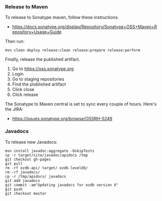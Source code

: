 ### Release to Maven

To release to Sonatype maven, follow these instructions:

* https://docs.sonatype.org/display/Repository/Sonatype+OSS+Maven+Repository+Usage+Guide

Then run:

    mvn clean deploy release:clean release:prepare release:perform

Finally, release the published artifact.

1. Go to https://oss.sonatype.org
2. Login
3. Go to staging repositories
4. Find the plublished artifact
5. Click close
6. Click release

The Sonatype to Maven central is set to sync every couple of hours. Here's the JIRA:

* https://issues.sonatype.org/browse/OSSRH-5249

### Javadocs

To release new Javadocs:

    mvn install javadoc:aggregate -DskipTests
    cp -r target/site/javadoc/apidocs /tmp
    git checkout gh-pages
    git pull
    rm -rf ezdb-api/ target/ ezdb-leveldb/
    rm -rf javadocs/
    cp -r /tmp/apidocs/ javadocs
    git add javadocs
    git commit -am"Updating javadocs for ezdb version X"
    git push
    git checkout master
